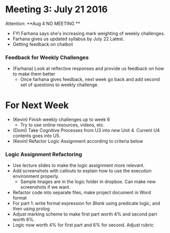 # Meeting 3: July 21 2016

Attention: **Aug 4 NO MEETING **

* FYI Farhana says she's increasing mark weighting of weekly challenges.
* Farhana gives us updated syllabus by July 22 Latest.
* Getting feedback on chatbot

### Feedback for Weekly Challenges

* (Farhana) Look at reflective responses and provide us feedback on how to make them better
    * Once farhana gives feedback, next week go back and add second set of questions to weekly challenge.

# For Next Week

* (Kevin) Finish weekly challenges up to week 6
    * Try to use online resources, videos, etc.
* (Domi) Take Cognitive Processes from U3 into *new* Unit 4. Current U4 contents goes into U5.
* (Kevin) Refactor Logic Assignment according to criteria below

### Logic Assignment Refactoring
* Use lecture slides to make the logic assignment more relevant.
* Add screenshots with callouts to explain how to use the execution environment properly.
    * Sample Images are in the logic folder in dropbox. Can make new screenshots if we want.
* Refactor code into separate files, make project document in Word format
* For part 1: write formal expression for *Blank* using predicate logic, and then using prolog
* Adjust marking scheme to make first part worth 4% and second part worth 6%.
* Logic now worth 4% for first part and 6% for second. Adjust rubric
